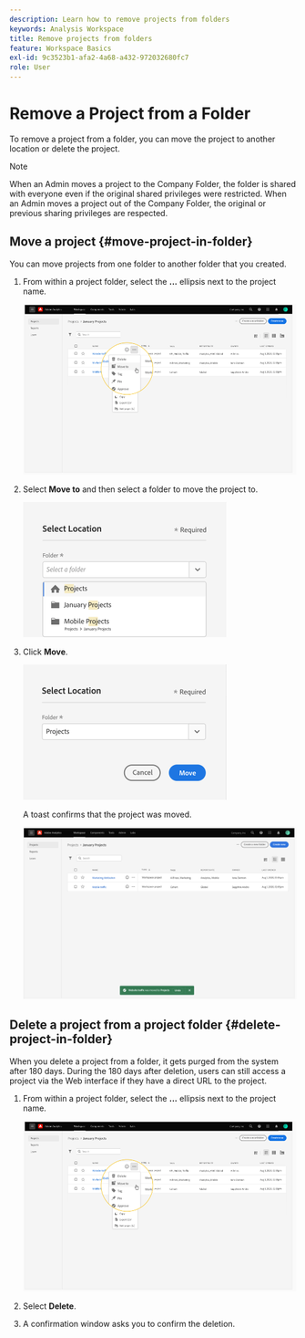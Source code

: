 ```yaml
---
description: Learn how to remove projects from folders
keywords: Analysis Workspace
title: Remove projects from folders
feature: Workspace Basics
exl-id: 9c3523b1-afa2-4a68-a432-972032680fc7
role: User
---
```

# Remove a Project from a Folder

To remove a project from a folder, you can move the project to another location or delete the project.

>[!NOTE]
>
>When an Admin moves a project to the Company Folder, the folder is shared with everyone even if the original shared privileges were restricted. When an Admin moves a project out of the Company Folder, the original or previous sharing privileges are respected.

## Move a project {#move-project-in-folder}

You can move projects from one folder to another folder that you created.

1. From within a project folder, select the **...** ellipsis next to the project name.

    ![The ellipsis options.](/help/analysis-workspace/build-workspace-project/assets/move1.png)

1. Select **Move to** and then select a folder to move the project to.

    ![The Select Location window.](/help/analysis-workspace/build-workspace-project/assets/move-select-location.png)

1. Click **Move**.

    ![Click Move.](/help/analysis-workspace/build-workspace-project/assets/move-click-move.png)

    A toast confirms that the project was moved.

    ![The move confirmation toast. ](/help/analysis-workspace/build-workspace-project/assets/move-project-moved.png)

## Delete a project from a project folder {#delete-project-in-folder}

When you delete a project from a folder, it gets purged from the system after 180 days. During the 180 days after deletion, users can still access a project via the Web interface if they have a direct URL to the project.

1. From within a project folder, select the **...** ellipsis next to the project name.

    ![The ellipsis options.](/help/analysis-workspace/build-workspace-project/assets/move1.png)

1. Select **Delete**.

1. A confirmation window asks you to confirm the deletion.
